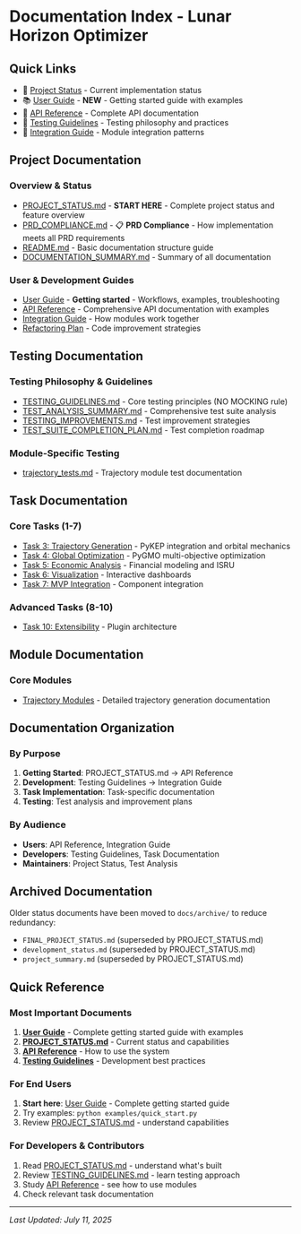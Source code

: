 # Documentation Index - Lunar Horizon Optimizer

## Quick Links

- 🚀 [Project Status](PROJECT_STATUS.md) - Current implementation status
- 📚 [User Guide](USER_GUIDE.md) - **NEW** - Getting started guide with examples
- 📖 [API Reference](api_reference.md) - Complete API documentation
- 🧪 [Testing Guidelines](TESTING_GUIDELINES.md) - Testing philosophy and practices
- 🔌 [Integration Guide](integration_guide.md) - Module integration patterns

## Project Documentation

### Overview & Status
- [PROJECT_STATUS.md](PROJECT_STATUS.md) - **START HERE** - Complete project status and feature overview
- [PRD_COMPLIANCE.md](PRD_COMPLIANCE.md) - 📋 **PRD Compliance** - How implementation meets all PRD requirements
- [README.md](README.md) - Basic documentation structure guide
- [DOCUMENTATION_SUMMARY.md](DOCUMENTATION_SUMMARY.md) - Summary of all documentation

### User & Development Guides
- [User Guide](USER_GUIDE.md) - **Getting started** - Workflows, examples, troubleshooting
- [API Reference](api_reference.md) - Comprehensive API documentation with examples
- [Integration Guide](integration_guide.md) - How modules work together
- [Refactoring Plan](refactoring_plan.md) - Code improvement strategies

## Testing Documentation

### Testing Philosophy & Guidelines
- [TESTING_GUIDELINES.md](TESTING_GUIDELINES.md) - Core testing principles (NO MOCKING rule)
- [TEST_ANALYSIS_SUMMARY.md](TEST_ANALYSIS_SUMMARY.md) - Comprehensive test suite analysis
- [TESTING_IMPROVEMENTS.md](TESTING_IMPROVEMENTS.md) - Test improvement strategies
- [TEST_SUITE_COMPLETION_PLAN.md](TEST_SUITE_COMPLETION_PLAN.md) - Test completion roadmap

### Module-Specific Testing
- [trajectory_tests.md](trajectory_tests.md) - Trajectory module test documentation

## Task Documentation

### Core Tasks (1-7)
- [Task 3: Trajectory Generation](task_3_documentation.md) - PyKEP integration and orbital mechanics
- [Task 4: Global Optimization](task_4_documentation.md) - PyGMO multi-objective optimization
- [Task 5: Economic Analysis](task_5_documentation.md) - Financial modeling and ISRU
- [Task 6: Visualization](task_6_documentation.md) - Interactive dashboards
- [Task 7: MVP Integration](task_7_documentation.md) - Component integration

### Advanced Tasks (8-10)
- [Task 10: Extensibility](task_10_extensibility_documentation.md) - Plugin architecture

## Module Documentation

### Core Modules
- [Trajectory Modules](trajectory_modules.md) - Detailed trajectory generation documentation

## Documentation Organization

### By Purpose
1. **Getting Started**: PROJECT_STATUS.md → API Reference
2. **Development**: Testing Guidelines → Integration Guide
3. **Task Implementation**: Task-specific documentation
4. **Testing**: Test analysis and improvement plans

### By Audience
- **Users**: API Reference, Integration Guide
- **Developers**: Testing Guidelines, Task Documentation
- **Maintainers**: Project Status, Test Analysis

## Archived Documentation

Older status documents have been moved to `docs/archive/` to reduce redundancy:
- `FINAL_PROJECT_STATUS.md` (superseded by PROJECT_STATUS.md)
- `development_status.md` (superseded by PROJECT_STATUS.md)
- `project_summary.md` (superseded by PROJECT_STATUS.md)

## Quick Reference

### Most Important Documents
1. **[User Guide](USER_GUIDE.md)** - Complete getting started guide with examples
2. **[PROJECT_STATUS.md](PROJECT_STATUS.md)** - Current status and capabilities
3. **[API Reference](api_reference.md)** - How to use the system
4. **[Testing Guidelines](TESTING_GUIDELINES.md)** - Development best practices

### For End Users
1. **Start here**: [User Guide](USER_GUIDE.md) - Complete getting started guide
2. Try examples: `python examples/quick_start.py`
3. Review [PROJECT_STATUS.md](PROJECT_STATUS.md) - understand capabilities

### For Developers & Contributors
1. Read [PROJECT_STATUS.md](PROJECT_STATUS.md) - understand what's built
2. Review [TESTING_GUIDELINES.md](TESTING_GUIDELINES.md) - learn testing approach
3. Study [API Reference](api_reference.md) - see how to use modules
4. Check relevant task documentation

---

*Last Updated: July 11, 2025*